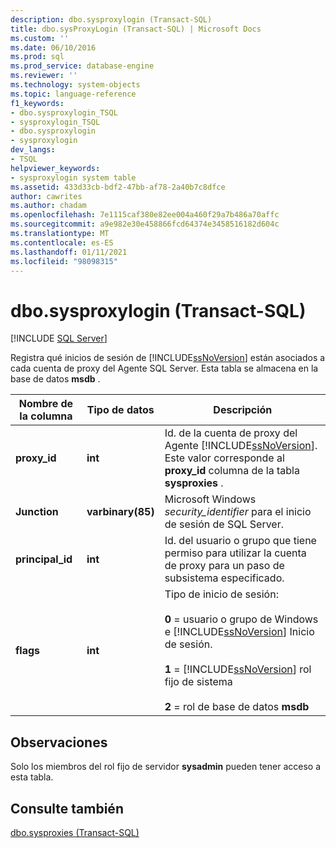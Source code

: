 ```yaml
---
description: dbo.sysproxylogin (Transact-SQL)
title: dbo.sysProxyLogin (Transact-SQL) | Microsoft Docs
ms.custom: ''
ms.date: 06/10/2016
ms.prod: sql
ms.prod_service: database-engine
ms.reviewer: ''
ms.technology: system-objects
ms.topic: language-reference
f1_keywords:
- dbo.sysproxylogin_TSQL
- sysproxylogin_TSQL
- dbo.sysproxylogin
- sysproxylogin
dev_langs:
- TSQL
helpviewer_keywords:
- sysproxylogin system table
ms.assetid: 433d33cb-bdf2-47bb-af78-2a40b7c8dfce
author: cawrites
ms.author: chadam
ms.openlocfilehash: 7e1115caf380e82ee004a460f29a7b486a70affc
ms.sourcegitcommit: a9e982e30e458866fcd64374e3458516182d604c
ms.translationtype: MT
ms.contentlocale: es-ES
ms.lasthandoff: 01/11/2021
ms.locfileid: "98098315"
---
```

# <a name="dbosysproxylogin-transact-sql"></a>dbo.sysproxylogin (Transact-SQL)
[!INCLUDE [SQL Server](../../includes/applies-to-version/sqlserver.md)]

  Registra qué inicios de sesión de [!INCLUDE[ssNoVersion](../../includes/ssnoversion-md.md)] están asociados a cada cuenta de proxy del Agente SQL Server. Esta tabla se almacena en la base de datos **msdb** .  
  
|Nombre de la columna|Tipo de datos|Descripción|  
|-----------------|---------------|-----------------|  
|**proxy_id**|**int**|Id. de la cuenta de proxy del Agente [!INCLUDE[ssNoVersion](../../includes/ssnoversion-md.md)]. Este valor corresponde al **proxy_id** columna de la tabla **sysproxies** .|  
|**Junction**|**varbinary(85)**|Microsoft Windows *security_identifier* para el inicio de sesión de SQL Server.|  
|**principal_id**|**int**|Id. del usuario o grupo que tiene permiso para utilizar la cuenta de proxy para un paso de subsistema especificado.|  
|**flags**|**int**|Tipo de inicio de sesión:<br /><br /> **0** = usuario o grupo de Windows e [!INCLUDE[ssNoVersion](../../includes/ssnoversion-md.md)] Inicio de sesión.<br /><br /> **1**  =  [!INCLUDE[ssNoVersion](../../includes/ssnoversion-md.md)] rol fijo de sistema<br /><br /> **2**  =  rol de base de datos **msdb**|  
  
## <a name="remarks"></a>Observaciones  
 Solo los miembros del rol fijo de servidor **sysadmin** pueden tener acceso a esta tabla.  
  
## <a name="see-also"></a>Consulte también  
 [dbo.sysproxies &#40;Transact-SQL&#41;](../../relational-databases/system-tables/dbo-sysproxies-transact-sql.md)  
  
  
